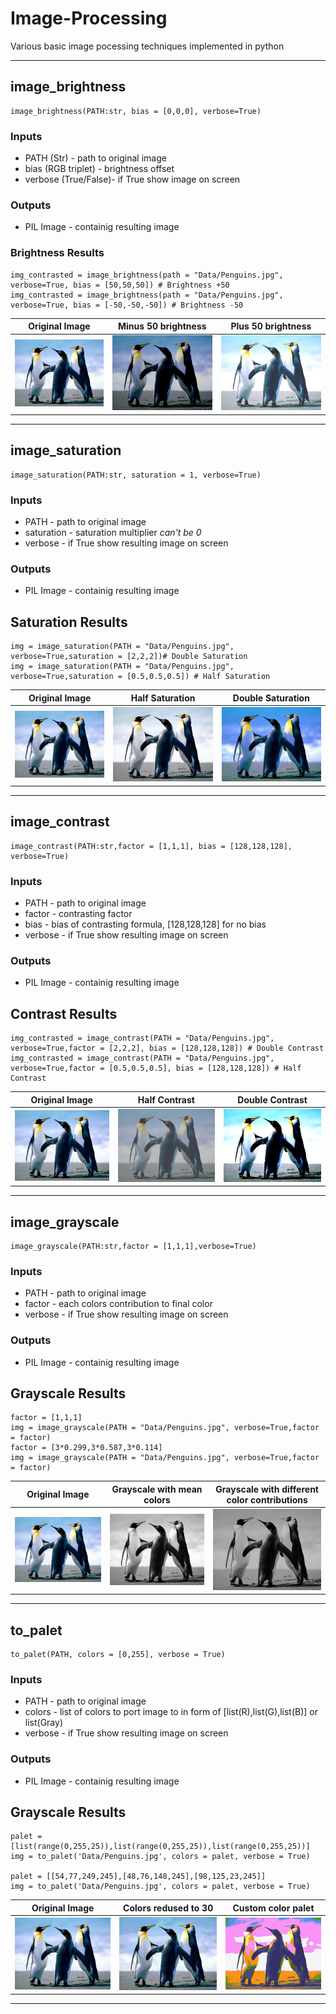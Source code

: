 # Image-Processing

Various basic image pocessing techniques implemented in python

________

## image_brightness

```
image_brightness(PATH:str, bias = [0,0,0], verbose=True)
```

### Inputs 

+ PATH (Str) - path to original image
+ bias (RGB triplet) - brightness offset
+ verbose (True/False)- if True show image on screen

### Outputs

+ PIL Image - containig resulting image

### Brightness Results

```
img_contrasted = image_brightness(path = "Data/Penguins.jpg", verbose=True, bias = [50,50,50]) # Brightness +50
img_contrasted = image_brightness(path = "Data/Penguins.jpg", verbose=True, bias = [-50,-50,-50]) # Brightness -50
```

| Original Image                       | Minus 50 brightness                                     | Plus 50 brightness                                    |
|--------------------------------------|---------------------------------------------------------|-------------------------------------------------------|
| ![Original Image](Data/Penguins.jpg) | ![Minus 50 brightness](Results/minus_50_brightness.jpg) | ![Plus 50 brightness](Results/plus_50_brightness.jpg) |

________

## image_saturation

```
image_saturation(PATH:str, saturation = 1, verbose=True)
```

### Inputs 

+ PATH - path to original image
+ saturation - saturation multiplier *can't be 0*
+ verbose - if True show resulting image on screen

### Outputs

+ PIL Image - containig resulting image


## Saturation Results

```
img = image_saturation(PATH = "Data/Penguins.jpg", verbose=True,saturation = [2,2,2])# Double Saturation
img = image_saturation(PATH = "Data/Penguins.jpg", verbose=True,saturation = [0.5,0.5,0.5]) # Half Saturation
```


| Original Image                       | Half Saturation                                 | Double Saturation                                   |
|--------------------------------------|-------------------------------------------------|-----------------------------------------------------|
| ![Original Image](Data/Penguins.jpg) | ![Half Saturation](Results/half_saturation.jpg) | ![Double Saturation](Results/double_saturation.jpg) |
________

## image_contrast

```
image_contrast(PATH:str,factor = [1,1,1], bias = [128,128,128], verbose=True)
```

### Inputs 

+ PATH - path to original image
+ factor - contrasting factor
+ bias - bias of contrasting formula, [128,128,128] for no bias
+ verbose - if True show resulting image on screen

### Outputs

+ PIL Image - containig resulting image


## Contrast Results

```
img_contrasted = image_contrast(PATH = "Data/Penguins.jpg", verbose=True,factor = [2,2,2], bias = [128,128,128]) # Double Contrast
img_contrasted = image_contrast(PATH = "Data/Penguins.jpg", verbose=True,factor = [0.5,0.5,0.5], bias = [128,128,128]) # Half Contrast
```


| Original Image                       | Half Contrast                               | Double Contrast                                 |
|--------------------------------------|---------------------------------------------|-------------------------------------------------|
| ![Original Image](Data/Penguins.jpg) | ![Half Contrast](Results/half_contrast.jpg) | ![Double Contrast](Results/double_contrast.jpg) |

________


## image_grayscale

```
image_grayscale(PATH:str,factor = [1,1,1],verbose=True)
```

### Inputs

+ PATH - path to original image
+ factor - each colors contribution to final color
+ verbose - if True show resulting image on screen

### Outputs

+ PIL Image - containig resulting image


## Grayscale Results

```
factor = [1,1,1]
img = image_grayscale(PATH = "Data/Penguins.jpg", verbose=True,factor = factor)
factor = [3*0.299,3*0.587,3*0.114]
img = image_grayscale(PATH = "Data/Penguins.jpg", verbose=True,factor = factor)
```

| Original Image                       | Grayscale with mean colors                    | Grayscale with different color contributions      |
|--------------------------------------|-----------------------------------------------|---------------------------------------------------|
| ![Original Image](Data/Penguins.jpg) | ![Mean Grayscale](Results/grayscale_mean.jpg) | ![Custom Grayscale](Results/grayscale_custom.jpg) |

________


## to_palet

```
to_palet(PATH, colors = [0,255], verbose = True)
```

### Inputs

+ PATH - path to original image
+ colors - list of colors to port image to in form of [list(R),list(G),list(B)] or list(Gray)
+ verbose - if True show resulting image on screen

### Outputs

+ PIL Image - containig resulting image


## Grayscale Results

```
palet = [list(range(0,255,25)),list(range(0,255,25)),list(range(0,255,25))]
img = to_palet('Data/Penguins.jpg', colors = palet, verbose = True)

palet = [[54,77,249,245],[48,76,148,245],[98,125,23,245]]
img = to_palet('Data/Penguins.jpg', colors = palet, verbose = True)
```

| Original Image                       | Colors redused to 30                           | Custom color palet                           |
|--------------------------------------|------------------------------------------------|----------------------------------------------|
| ![Original Image](Data/Penguins.jpg) | ![Colors redused to 30](Results/to_palet1.jpg) | ![Custom color palet](Results/to_palet2.jpg) |


________
